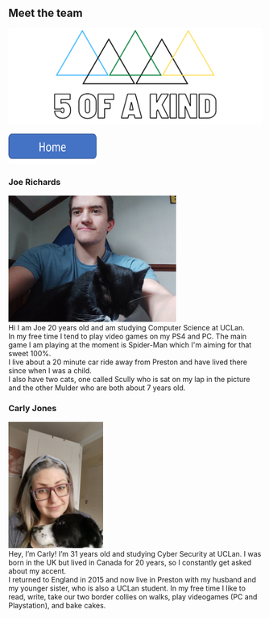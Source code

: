 ## Meet the team
<img src="Facebook%20Banner.png"/><br/>

<a href="index"><img src="Homepage.png" height = "60" width="175"></a>

### Joe Richards
<img  height = "250" widith ="250" src="5ofaKind Joe.jpg"><br/>
Hi I am Joe 20 years old and am studying Computer Science at UCLan.<br/>
In my free time I tend to play video games on my PS4 and PC. The main game I am playing at the moment is Spider-Man which I'm aiming for that sweet 100%.<br/>
I live about a 20 minute car ride away from Preston and have lived there since when I was a child.<br/>
I also have two cats, one called Scully who is sat on my lap in the picture and the other Mulder who are both about 7 years old.
<br/>

### Carly Jones
<img  height = "250" widith ="250" src="carly meet the team.jpg"><br/>
Hey, I’m Carly! I’m 31 years old and studying Cyber Security at UCLan. I was born in the UK but lived in Canada for 20 years, so I constantly get asked about my accent. <br/> I returned to England in 2015 and now live in Preston with my husband and my younger sister, who is also a UCLan student. In my free time I like to read, write, take our two border collies on walks, play videogames (PC and Playstation), and bake cakes.  
